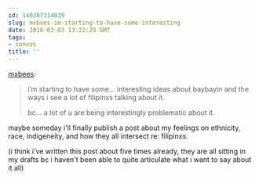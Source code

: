 ```yaml
---
id: 140387314039
slug: mxbees-im-starting-to-have-some-interesting
date: 2016-03-03 13:22:29 GMT
tags:
- convos
title: ''
---
```

<p><a class="tumblr_blog" href="http://mxbees.tumblr.com/post/140386943729">mxbees</a>:</p>
<blockquote>
<p>i’m starting to have some… interesting ideas about baybayin and the ways i see a lot of filipinxs talking about it.</p>

<p>bc… a lot of u are being interestingly problematic about it.</p>
</blockquote>

maybe someday i'll finally publish a post about my feelings on ethnicity, race, indigeneity, and how they all intersect re: filipinxs.

(i think i've written this post about five times already, they are all sitting in my drafts bc i haven't been able to quite articulate what i want to say about it all)